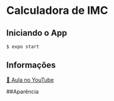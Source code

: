 # Calculadora de IMC

## Iniciando o App

```
$ expo start
```

## Informações

[📕 Aula no YouTube](https://youtu.be/RdcguVta_bs)

##Aparência

